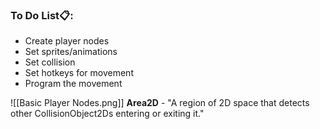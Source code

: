 ### To Do List📋:
- Create player nodes
- Set sprites/animations
- Set collision
- Set hotkeys for movement
- Program the movement

![[Basic Player Nodes.png]]
**Area2D** - "A region of 2D space that detects other CollisionObject2Ds entering or exiting it."


